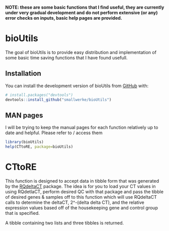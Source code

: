 
<!-- README.md is generated from README.Rmd. Please edit that file -->

**NOTE: these are some basic functions that I find useful, they are
currently under very gradual development and do not perform extensive
(or any) error checks on inputs, basic help pages are provided.**

# bioUtils

<!-- badges: start -->
<!-- badges: end -->

The goal of bioUtils is to provide easy distribution and implementation
of some basic time saving functions that I have found usefull.

## Installation

You can install the development version of bioUtils from
[GitHub](https://github.com/) with:

``` r
# install.packages("devtools")
devtools::install_github("smallwerke/bioUtils")
```

## MAN pages

I will be trying to keep the manual pages for each function relatively
up to date and helpful. Please refer to / access them

``` r
library(bioUtils)
help(CTtoRE, package=bioUtils)
```

# CTtoRE

This function is designed to accept data in tibble form that was
generated by the
[RQdeltaCT](https://cran.r-project.org/web/packages/RQdeltaCT/vignettes/my-vignette.html)
package. The idea is for you to load your CT values in using RQdetlaCT,
perform desired QC with that package and pass the tibble of desired
genes & samples off to this function which will use RQdeltaCT calls to
determine the deltaCT, 2^-(delta delta CT), and the relative expression
values based off of the housekeeping gene and control group that is
specified.

A tibble containing two lists and three tibbles is returned.
